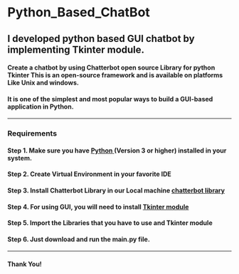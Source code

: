 # Python_Based_ChatBot
## I developed python based GUI chatbot by implementing Tkinter module.

#### Create a chatbot by using Chatterbot open source Library for python Tkinter This is an open-source framework and is available on platforms Like Unix and windows.
#### It is one of the simplest and most popular ways to build a GUI-based application in Python.

---

### Requirements

#### Step 1. Make sure you have [**Python** ](https://www.python.org/)(Version 3 or higher) installed in your system.

#### Step 2. Create Virtual Environment in your favorite IDE

#### Step 3. Install Chatterbot Library in our Local machine [**chatterbot library**](https://chatterbot.readthedocs.io/en/stable/setup.html)

#### Step 4. For using GUI, you will need to install [**Tkinter module**](https://docs.python.org/3/library/tkinter.html)

#### Step 5. Import the Libraries that you have to use and Tkinter module

#### Step 6. Just download and run the main.py file.

---

#### Thank You!

 







